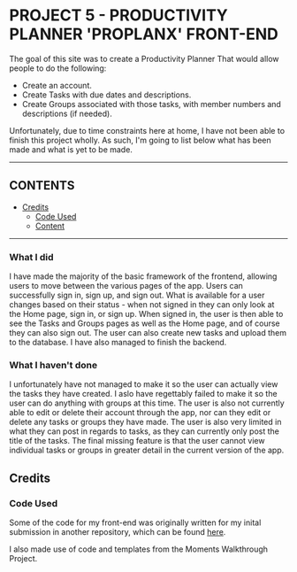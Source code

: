 # PROJECT 5 - PRODUCTIVITY PLANNER 'PROPLANX' FRONT-END

The goal of this site was to create a Productivity Planner That would allow people to do the following:

* Create an account.
* Create Tasks with due dates and descriptions.
* Create Groups associated with those tasks, with member numbers and descriptions (if needed).

Unfortunately, due to time constraints here at home, I have not been able to finish this project wholly. As such, I'm going to list below what has been made and what is yet to be made.

---

## CONTENTS

* [Credits](#credits)
  * [Code Used](#code-used)
  * [Content](#content)

---

### What I did

I have made the majority of the basic framework of the frontend, allowing users to move between the various pages of the app. Users can successfully sign in, sign up, and sign out. What is available for a user changes based on their status - when not signed in they can only look at the Home page, sign in, or sign up. When signed in, the user is then able to see the Tasks and Groups pages as well as the Home page, and of course they can also sign out. The user can also create new tasks and upload them to the database. I have also managed to finish the backend.

### What I haven't done

I unfortunately have not managed to make it so the user can actually view the tasks they have created. I aslo have regettably failed to make it so the user can do anything with groups at this time. The user is also not currently able to edit or delete their account through the app, nor can they edit or delete any tasks or groups they have made. The user is also very limited in what they can post in regards to tasks, as they can currently only post the title of the tasks. The final missing feature is that the user cannot view individual tasks or groups in greater detail in the current version of the app.

## Credits

### Code Used

Some of the code for my front-end was originally written for my inital submission in another repository, which can be found [here](https://github.com/KeyWarden/Project-5-Productivity-Planner/tree/main).

I also made use of code and templates from the Moments Walkthrough Project.